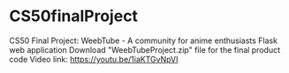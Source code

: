# CS50finalProject
CS50 Final Project: WeebTube - A community for anime enthusiasts
  Flask web application
  Download "WeebTubeProject.zip" file for the final product code
  Video link: https://youtu.be/1iaKTGvNpVI
